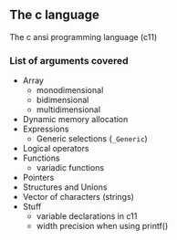 ## The c language

The c ansi programming language (c11)

### List of arguments covered

* Array
  * monodimensional
  * bidimensional
  * multidimensional
* Dynamic memory allocation
* Expressions
  * Generic selections (`_Generic`)
* Logical operators
* Functions
  * variadic functions
* Pointers
* Structures and Unions
* Vector of characters (strings)
* Stuff
  * variable declarations in c11
  * width precision when using printf()
